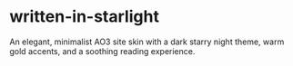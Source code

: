 # written-in-starlight
An elegant, minimalist AO3 site skin with a dark starry night theme, warm gold accents, and a soothing reading experience.
